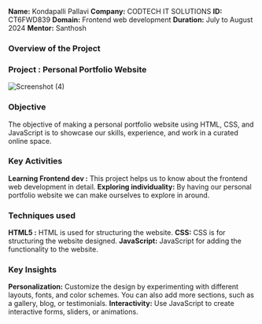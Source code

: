 **Name:**  Kondapalli Pallavi
**Company:**  CODTECH IT SOLUTIONS 
**ID:**  CT6FWD839
**Domain:**  Frontend web development
**Duration:**  July to August 2024
**Mentor:**  Santhosh

### Overview of the Project

### Project : Personal Portfolio Website 

![Screenshot (4)](https://github.com/user-attachments/assets/017f7992-84aa-43c4-a03c-193315e1543d)

### Objective 
The objective of making a personal portfolio website using HTML, CSS, and JavaScript is to showcase our skills, experience, and work in a curated online space. 

### Key Activities 
**Learning Frontend dev :**  This project helps us to know about the frontend web development in detail.
**Exploring individuality:** By having our personal portfolio website we can make ourselves to explore in around.

### Techniques used 
**HTML5 :** HTML is used for structuring the website.
**CSS:** CSS is for structuring the website designed.
**JavaScript:** JavaScript for adding the functionality to the website.

### Key Insights
**Personalization:** Customize the design by experimenting with different layouts, fonts, and color schemes. You can also add more sections, such as a gallery, blog, or testimonials. 
**Interactivity:** Use JavaScript to create interactive forms, sliders, or animations. 
